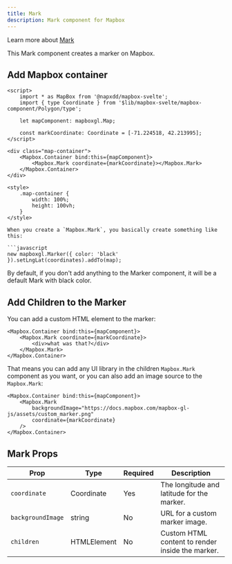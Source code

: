```yaml
---
title: Mark
description: Mark component for Mapbox
---
```


Learn more about [Mark](https://docs.mapbox.com/mapbox-gl-js/example/add-a-marker/)

This Mark component creates a marker on Mapbox.

## Add Mapbox container

````svelte
<script>
	import * as MapBox from '@napxdd/mapbox-svelte';
	import { type Coordinate } from '$lib/mapbox-svelte/mapbox-component/Polygon/type';

	let mapComponent: mapboxgl.Map;

	const markCoordinate: Coordinate = [-71.224518, 42.213995];
</script>

<div class="map-container">
	<Mapbox.Container bind:this={mapComponent}>
		<Mapbox.Mark coordinate={markCoordinate}></Mapbox.Mark>
	</Mapbox.Container>
</div>

<style>
	.map-container {
		width: 100%;
		height: 100vh;
	}
</style>

When you create a `Mapbox.Mark`, you basically create something like this:

```javascript
new mapboxgl.Marker({ color: 'black' }).setLngLat(coordinates).addTo(map);
````

By default, if you don't add anything to the Marker component, it will be a default Mark with black color.

## Add Children to the Marker

You can add a custom HTML element to the marker:

```svelte
<Mapbox.Container bind:this={mapComponent}>
	<Mapbox.Mark coordinate={markCoordinate}>
		<div>what was that?</div>
	</Mapbox.Mark>
</Mapbox.Container>
```

That means you can add any UI library in the children `Mapbox.Mark` component as you want, or you can also add an image source to the `Mapbox.Mark`:

```svelte
<Mapbox.Container bind:this={mapComponent}>
	<Mapbox.Mark
		backgroundImage="https://docs.mapbox.com/mapbox-gl-js/assets/custom_marker.png"
		coordinate={markCoordinate}
	/>
</Mapbox.Container>
```

## Mark Props

| Prop              | Type        | Required | Description                                      |
| ----------------- | ----------- | -------- | ------------------------------------------------ |
| `coordinate`      | Coordinate  | Yes      | The longitude and latitude for the marker.       |
| `backgroundImage` | string      | No       | URL for a custom marker image.                   |
| `children`        | HTMLElement | No       | Custom HTML content to render inside the marker. |
